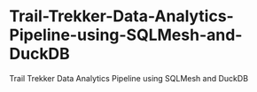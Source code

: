# Trail-Trekker-Data-Analytics-Pipeline-using-SQLMesh-and-DuckDB
Trail Trekker Data Analytics Pipeline using SQLMesh and DuckDB
